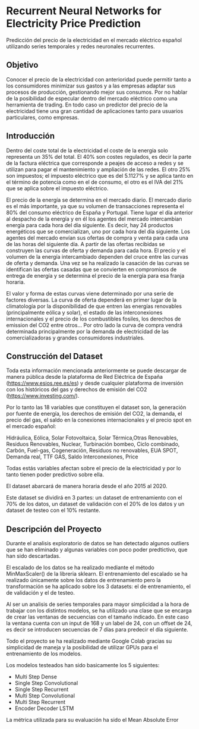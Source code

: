 # Recurrent Neural Networks for Electricity Price Prediction
Predicción del precio de la electricidad en el mercado eléctrico español utilizando series temporales y redes neuronales recurrentes.

## Objetivo

Conocer el precio de la electricidad con anterioridad puede permitir tanto a los consumidores minimizar sus gastos y a las empresas adaptar sus procesos de producción, gestionando mejor sus consumos. Por no hablar de la posibilidad de especular dentro del mercado eléctrico como una herramienta de trading. En todo caso un predictor del precio de la electricidad tiene una gran cantidad de aplicaciones tanto para usuarios particulares, como empresas.

## Introducción

Dentro del coste total de la electricidad el coste de la energía solo representa un 35% del total. El 40% son costes regulados, es decir la parte de la factura eléctrica que corresponde a peajes de acceso a redes y se utilizan para pagar el mantenimiento y ampliación de las redes. El otro 25% son impuestos; el impuesto eléctrico que es del 5.1127% y se aplica tanto en el término de potencia como en el de consumo, el otro  es el IVA del 21% que se aplica sobre el impuesto eléctrico.

El precio de la energía se determina en el mercado diario. El mercado diario es el más importante, ya que su volumen de transacciones representa el 80% del consumo eléctrico de España y Portugal. Tiene lugar el día anterior al despacho de la energía y en él los agentes del mercado intercambian energía para cada hora del día siguiente. Es decir, hay 24 productos energéticos que se comercializan, uno por cada hora del día siguiente. Los agentes del mercado envían sus ofertas de compra y venta para cada una de las horas del
siguiente día. A partir de las ofertas recibidas se construyen las curvas de oferta y demanda para cada hora. El precio y el volumen de la energía intercambiado dependen del
cruce entre las curvas de oferta y demanda. Una vez se ha realizado la casación de las curvas se identifican las ofertas casadas que se convierten en compromisos de entrega de energía y se determina el precio de la energía para esa franja horaria.

El valor y forma de estas curvas viene determinado por una serie de factores diversas. La curva de oferta dependerá en primer lugar de la climatología por la disponibilidad de que entren las energías renovables (principalmente eólica y solar), el estado de las interconexiones internacionales y el precio de los combustibles fosiles, los derechos de emission del CO2 entre otros... Por otro lado la curva de compra vendrá determinada principalmente por la demanda de electricidad de las comercializadoras y grandes consumidores industriales.

## Construcción del Dataset

Toda esta información mencionada anteriormente se puede descargar de manera pública desde la plataforma de Red Eléctrica de España (https://www.esios.ree.es/es) y desde cualquier plataforma de inversión con los históricos del gas y derechos de emisión del CO2 (https://www.investing.com/).

Por lo tanto las 18 variables que constituyen el dataset son, la generación por fuente de energía, los derechos de emisión del CO2, la demanda, el precio del gas, el saldo en la conexiones internacionales y el precio spot en el mercado español:

Hidráulica, Eólica, Solar Fotovoltaica, Solar Térmica,Otras Renovables, Residuos Renovables, Nuclear, Turbinación bombeo, Ciclo combinado, Carbón, Fuel-gas, Cogeneración, Residuos no renovables, EUA SPOT, Demanda real, TTF GAS, Saldo Interconexiones, Price

Todas estás variables afectan sobre el precio de la electricidad y por lo tanto tienen poder predictivo sobre ella.

El dataset abarcará de manera horaria desde el año 2015 al 2020.

Este dataset se dividirá en 3 partes: un dataset de entrenamiento con el 70% de los datos, un dataset de validación con el 20% de los datos y un dataset de testeo con el  10% restante.

## Descripción del Proyecto

Durante el analisis exploratorio de datos se han detectado algunos outliers que se han eliminado y algunas variables con poco poder predtictivo, que han sido descartadas. 

El escalado de los datos se ha realizado mediante el método MinMaxScaler() de la libreria sklearn. El entrenamiento del escalado se ha realizado únicamente sobre los datos de entrenamiento pero la transformación se ha aplicado sobre los 3 datasets: el de entrenamiento, el de validación y el de testeo.

Al ser un analisis de series temporales para mayor simplicidad a la hora de trabajar con los distintos modelos, se ha utilizado una clase que se encarga de crear las ventanas de secuencias con el tamaño indicado. En este caso la ventana cuenta con un input de 168 y un label de 24, con un offset de 24, es decir se introducen secuencias de 7 días para predecir el día siguiente.

Todo el proyecto se ha realizado mediante Google Colab gracias su simplicidad de maneja y la posibilidad de utilizar GPUs para el entrenamiento de los modelos.

Los modelos testeados han sido basicamente los 5 siguientes:

* Multi Step Dense
* Single Step Convolutional 
* Single Step Recurrent
* Multi Step Convolutional
* Multi Step Recurrent
* Encoder Decoder LSTM

La métrica utilizada para su evaluación ha sido el Mean Absolute Error
